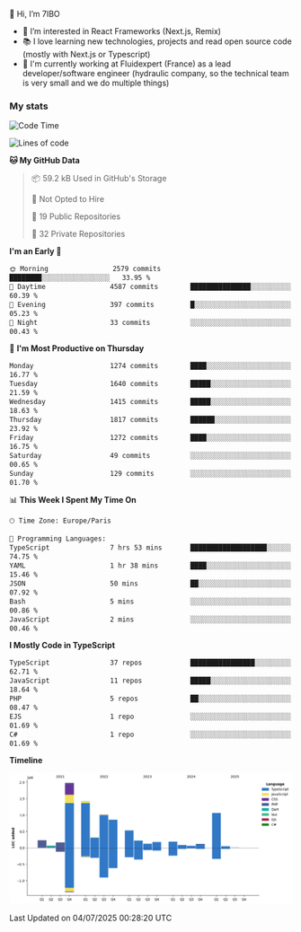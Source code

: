 👋 Hi, I’m 7IBO

- 👀 I’m interested in React Frameworks (Next.js, Remix)
- 📚 I love learning new technologies, projects and read open source code (mostly with Next.js or Typescript)
- 💼 I'm currently working at Fluidexpert (France) as a lead developer/software engineer (hydraulic company, so the technical team is very small and we do multiple things)

### My stats
<!--START_SECTION:waka-->
![Code Time](http://img.shields.io/badge/Code%20Time-1%2C109%20hrs%203%20mins-blue)

![Lines of code](https://img.shields.io/badge/From%20Hello%20World%20I%27ve%20Written-8.6%20million%20lines%20of%20code-blue)

**🐱 My GitHub Data** 

> 📦 59.2 kB Used in GitHub's Storage 
 > 
> 🚫 Not Opted to Hire
 > 
> 📜 19 Public Repositories 
 > 
> 🔑 32 Private Repositories 
 > 
**I'm an Early 🐤** 

```text
🌞 Morning                2579 commits        ████████░░░░░░░░░░░░░░░░░   33.95 % 
🌆 Daytime                4587 commits        ███████████████░░░░░░░░░░   60.39 % 
🌃 Evening                397 commits         █░░░░░░░░░░░░░░░░░░░░░░░░   05.23 % 
🌙 Night                  33 commits          ░░░░░░░░░░░░░░░░░░░░░░░░░   00.43 % 
```
📅 **I'm Most Productive on Thursday** 

```text
Monday                   1274 commits        ████░░░░░░░░░░░░░░░░░░░░░   16.77 % 
Tuesday                  1640 commits        █████░░░░░░░░░░░░░░░░░░░░   21.59 % 
Wednesday                1415 commits        █████░░░░░░░░░░░░░░░░░░░░   18.63 % 
Thursday                 1817 commits        ██████░░░░░░░░░░░░░░░░░░░   23.92 % 
Friday                   1272 commits        ████░░░░░░░░░░░░░░░░░░░░░   16.75 % 
Saturday                 49 commits          ░░░░░░░░░░░░░░░░░░░░░░░░░   00.65 % 
Sunday                   129 commits         ░░░░░░░░░░░░░░░░░░░░░░░░░   01.70 % 
```


📊 **This Week I Spent My Time On** 

```text
🕑︎ Time Zone: Europe/Paris

💬 Programming Languages: 
TypeScript               7 hrs 53 mins       ███████████████████░░░░░░   74.75 % 
YAML                     1 hr 38 mins        ████░░░░░░░░░░░░░░░░░░░░░   15.46 % 
JSON                     50 mins             ██░░░░░░░░░░░░░░░░░░░░░░░   07.92 % 
Bash                     5 mins              ░░░░░░░░░░░░░░░░░░░░░░░░░   00.86 % 
JavaScript               2 mins              ░░░░░░░░░░░░░░░░░░░░░░░░░   00.46 % 
```

**I Mostly Code in TypeScript** 

```text
TypeScript               37 repos            ████████████████░░░░░░░░░   62.71 % 
JavaScript               11 repos            █████░░░░░░░░░░░░░░░░░░░░   18.64 % 
PHP                      5 repos             ██░░░░░░░░░░░░░░░░░░░░░░░   08.47 % 
EJS                      1 repo              ░░░░░░░░░░░░░░░░░░░░░░░░░   01.69 % 
C#                       1 repo              ░░░░░░░░░░░░░░░░░░░░░░░░░   01.69 % 
```



**Timeline**

![Lines of Code chart](https://raw.githubusercontent.com/7IBO/7IBO/main/assets/bar_graph.png)


 Last Updated on 04/07/2025 00:28:20 UTC
<!--END_SECTION:waka-->

